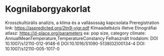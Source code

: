 # Kognilaborgyakorlat
Krosszkultúrális analízis, a klíma és a vallásosság kapcsolata
Preregistration link: https://aspredicted.org/2tn9-vjgr.pdf
Klmaadatbázis illetve Etnográfiai atlasz: https://d-place.org/parameters
 ea: pop size, category
 climate: AnnualMeanTemperature,TemperatureConstancy
 Felhasznált Irodalom: DOI 10.1007/s12110-012-9148-6
                       DOI:10.1016/S1090-5138(02)00134-4
                       DOI: 10.1007/s12110-005-1017-0
